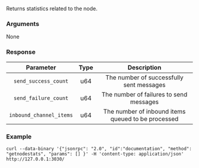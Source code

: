Returns statistics related to the node.

### Arguments

None

### Response

|         Parameter       | Type |                     Description                    |
|:-----------------------:|:----:|:--------------------------------------------------:|
| `send_success_count`    | u64  | The number of successfully sent messages           |
| `send_failure_count`    | u64  | The number of failures to send messages            |
| `inbound_channel_items` | u64  | The number of inbound items queued to be processed |

### Example
```ignore
curl --data-binary '{"jsonrpc": "2.0", "id":"documentation", "method": "getnodestats", "params": [] }' -H 'content-type: application/json' http://127.0.0.1:3030/
```
